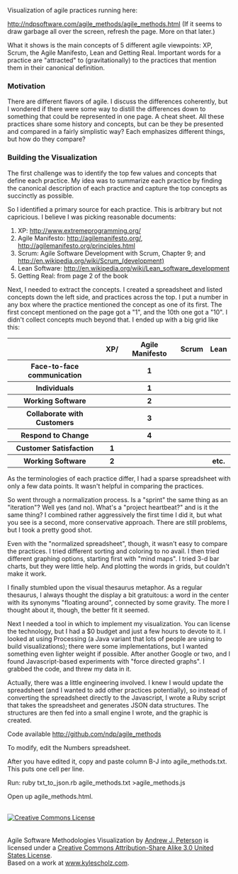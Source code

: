Visualization of agile practices running here:

<a href="http://ndpsoftware.com/agile_methods/agile_methods.html">http://ndpsoftware.com/agile_methods/agile_methods.html</a> (If it seems to draw garbage all over the screen, refresh the page. More on that later.)

What it shows is the main concepts of 5 different agile viewpoints: XP, Scrum, the Agile Manifesto, Lean and Getting Real. Important words for a practice are "attracted" to (gravitationally) to the practices that mention them in their canonical definition.


### Motivation

There are different flavors of agile. I discuss the differences coherently, but I wondered if there were some way to distill the differences down to something that could be represented in one page. A cheat sheet. All these practices share some history and concepts, but can be they  be presented and compared in a fairly simplistic way? Each emphasizes different things, but how do they compare?


### Building the Visualization

The first challenge was to identify the top few values and concepts that define each practice. My idea was to summarize each practice by finding the canonical description of each practice and capture the top concepts as succinctly as possible. 

So I identified a primary source for each practice. This is arbitrary but not capricious. I believe I was picking reasonable documents:

<ol>
<li>XP: <a href="http://www.extremeprogramming.org/">http://www.extremeprogramming.org/</a>
<li>Agile Manifesto: <a href="http://agilemanifesto.org/">http://agilemanifesto.org/</a>, <a href="http://agilemanifesto.org/principles.html">http://agilemanifesto.org/principles.html</a>
<li>Scrum: Agile Software Development with Scrum, Chapter 9; and <a href="http://en.wikipedia.org/wiki/Scrum_(development)">http://en.wikipedia.org/wiki/Scrum_(development)</a>
<li>Lean Software: <a href="http://en.wikipedia.org/wiki/Lean_software_development">http://en.wikipedia.org/wiki/Lean_software_development</a>
<li>Getting Real: from page 2 of the book
</ol>


Next, I needed to extract the concepts. I created a spreadsheet and listed concepts down the left side, and practices across the top. I put a number in any box where the practice mentioned the concept as one of its first. The first concept mentioned on the page got a "1", and the 10th one got a "10". I didn't collect concepts much beyond that. I ended up with a big grid like this:


<table>
	<tr>
		<th></th>
		<th>XP/</th>
		<th>Agile Manifesto</th>
		<th>Scrum</th>
		<th>Lean</th>
	</tr>
	<tr>
		<th>Face-to-face communication</th>
		<th></th>
		<th>1</th>
		<th></th>
		<th></th>
	</tr>
	<tr>
		<th>Individuals</th>
		<th></th>
		<th>1</th>
		<th></th>
		<th></th>
	</tr>
	<tr>
		<th>Working Software</th>
		<th></th>
		<th>2</th>
		<th></th>
		<th></th>
	</tr>
	<tr>
		<th>Collaborate with Customers </th>
		<th></th>
		<th>3</th>
		<th></th>
		<th></th>
	</tr>
	<tr>
		<th>Respond to Change</th>
		<th></th>
		<th>4</th>
		<th></th>
		<th></th>
	</tr>
	<tr>
		<th>Customer Satisfaction</th>
		<th>1</th>
		<th></th>
		<th></th>
		<th></th>
	</tr>
	<tr>
		<th>Working Software</th>
		<th>2</th>
		<th></th>
		<th></th>
		<th>etc.</th>
	</tr>
</table>


As the terminologies of each practice differ, I had a sparse spreadsheet with only a few data points. It wasn't helpful in comparing the practices.

So went through a normalization process. Is a "sprint" the same thing as an "iteration"? Well yes (and no). What's a "project heartbeat?" and is it the same thing? I combined rather aggressively the first time I did it, but what you see is a second, more conservative approach. There are still problems, but I took a pretty good shot.

Even with the "normalized spreadsheet", though, it wasn't easy to compare the practices. I tried different sorting and coloring to no avail. I then tried different graphing options, starting first with "mind maps". I tried 3-d bar charts, but they were little help. And plotting the words in grids, but couldn't make it work.

I finally stumbled upon the visual thesaurus metaphor. As a regular thesaurus, I always thought the display a bit gratuitous: a word in the center with its synonyms "floating around", connected by some gravity. The more I thought about it, though, the better fit it seemed.
       
Next I needed a tool in which to implement my visualization. You can license the technology, but I had a $0 budget and just a few hours to devote to it. I looked at using Processing (a Java variant that lots of people are using to build visualizations); there were some implementations, but I wanted something even lighter weight if possible. After another Google or two, and I found Javascript-based experiments with "force directed graphs". I grabbed the code, and threw my data in it.

Actually, there was a little engineering involved. I knew I would update the spreadsheet (and I wanted to add other practices potentially), so instead of converting the spreadsheet directly to the Javascript, I wrote a Ruby script that takes the spreadsheet and generates JSON data structures. The structures are then fed into a small engine I wrote, and the graphic is created.

Code available <a href="http://github.com/ndp/agile_methods" target="_blank">http://github.com/ndp/agile_methods</a> 

To modify, edit the Numbers spreadsheet. 

After you have edited it, copy and paste column B-J into agile_methods.txt. This
puts one cell per line.

Run:  ruby txt_to_json.rb agile_methods.txt >agile_methods.js

Open up agile_methods.html.

<br />
<a rel="license" href="http://creativecommons.org/licenses/by-sa/3.0/us/"><img alt="Creative Commons License" style="border-width:0" src="http://i.creativecommons.org/l/by-sa/3.0/us/88x31.png" /></a><br /><br /><br /><span xmlns:dc="http://purl.org/dc/elements/1.1/" href="http://purl.org/dc/dcmitype/InteractiveResource" property="dc:title" rel="dc:type">Agile Software Methodologies Visualization</span> by <a xmlns:cc="http://creativecommons.org/ns#" href="http://ndpsoftware.com/agile_methods/agile_methods.html" property="cc:attributionName" rel="cc:attributionURL">Andrew J. Peterson</a> is licensed under a <a rel="license" href="http://creativecommons.org/licenses/by-sa/3.0/us/">Creative Commons Attribution-Share Alike 3.0 United States License</a>.<br />Based on a work at <a xmlns:dc="http://purl.org/dc/elements/1.1/" href="http://www.kylescholz.com/blog/2006/06/force_directed_graphs_in_javas.html" rel="dc:source">www.kylescholz.com</a>.

